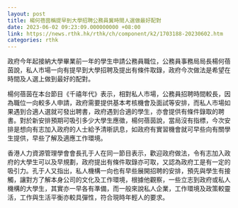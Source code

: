 ```yaml
---
layout: post
title: 楊何蓓茵稱提早到大學招聘公務員冀時間人選做最好配對
date: 2023-06-02 09:23:09.000000000 +08:00
link: https://news.rthk.hk/rthk/ch/component/k2/1703188-20230602.htm
categories: rthk
---
```


政府今年起接納大學畢業前一年的學生申請公務員職位，公務員事務局局長楊何蓓茵說，私人市場一向有提早到大學招聘及提出有條件取錄，政府今次做法是希望在時間及人選上做到最好的配對。

楊何蓓茵在本台節目《千禧年代》表示，相對私人市場，公務員招聘時間較長，因為職位一向較多人申請，政府需要提供基本考核機會及面試等安排，而私人市場如果遇到合適人選就可發出聘書，政府遇到合適的學生，亦會提供有條件錄取的聘書。對於新安排預期可吸引多少大學生應徵，楊何蓓茵說，當局沒有指標，今次安排是想向有志加入政府的人士給予清晣訊息，如政府有實習機會就可早些向有關學生提供，早些了解及適應工作環境。

香港人力資源管理學會會長孔于人在同一節目表示，歡迎政府做法，令有志加入政府的大學生可以及早規劃，政府提出有條件取錄亦可取，又認為政府工是有一定的吸引力。孔于人又指出，私人機構一向也有早些展開招聘的安排，預先與學生有接觸，讓對方了解本身公司的文化及工作環境，根據他觀察，一些立志到政府或私人機構的大學生，其實亦一早各有準備，而一般來說私人企業，工作環境及政策較靈活，工作與生活平衡亦較具彈性，符合現時年輕人的要求。
